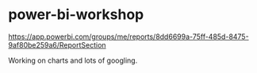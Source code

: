 # power-bi-workshop
https://app.powerbi.com/groups/me/reports/8dd6699a-75ff-485d-8475-9af80be259a6/ReportSection

Working on charts and lots of googling.